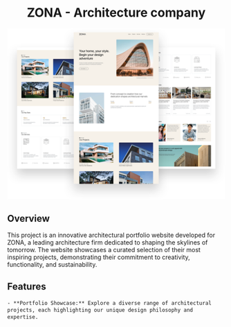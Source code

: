 <h1 align="center">ZONA - Architecture company</h1>

![Showcase](mockups/mockup_1.png)

## Overview

This project is an innovative architectural portfolio website developed for ZONA, a leading architecture firm dedicated to shaping the skylines of tomorrow. The website showcases a curated selection of their most inspiring projects, demonstrating their commitment to creativity, functionality, and sustainability.

## Features

    - **Portfolio Showcase:** Explore a diverse range of architectural projects, each highlighting our unique design philosophy and expertise.
